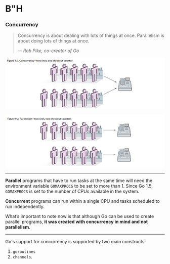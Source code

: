 # B"H


### Concurrency

> Concurrency is about dealing with lots of things at once. Parallelism is about doing lots of things at once.
>
> -- <cite>Rob Pike, co-creator of Go</cite>

![](img/concurrency.png)

![](img/parallelism.png)

---

**Parallel** programs that have to run tasks at the same time will need the environment variable `GOMAXPROCS` to be set to more than 1. Since Go 1.5, `GOMAXPROCS` is set to the number of CPUs available in the system. 

**Concurrent** programs can run within a single CPU and tasks scheduled to run independently. 

What’s important to note now is that although Go can be used to create parallel programs, **it was created with concurrency in mind and not parallelism**.

---

Go's support for concurrency is supported by two main constructs:
1. `goroutines` 
2. `channels`. 


